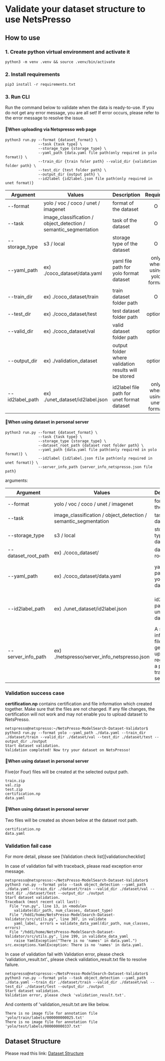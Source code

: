 # Validate your dataset structure to use NetsPresso

## How to use
### 1. Create python virtual environment and activate it
```
python3 -m venv .venv && source .venv/bin/activate
```
### 2. Install requirements
```
pip3 install -r requirements.txt
```
### 3. Run CLI

Run the command below to validate when the data is ready-to-use. If you do not get any error message, you are all set! If error occurs, please refer to the error message to resolve the issue.

#### :small_blue_diamond:When uploading via Netspresso web page


```
python3 run.py --format {dataset_format} \
               --task {task type} \
               --storage_type {storage_type} \
               --yaml_path {data.yaml file path(only required in yolo format)} \
               --train_dir {train foler path} --valid_dir {validation folder path} \
               --test_dir {test folder path} \
               --output_dir {output path} \
               --id2label {id2label.json file path(only required in unet format)}

```
| Argument        	| Values                                                          	| Description                                           	| Required                     |
|-----------------	|-----------------------------------------------------------------	|-------------------------------------------------------	|:----------------------------:|
| --format        	| yolo / voc / coco / unet / imagenet                             	| format of the dataset                                 	|              O               |
| --task          	| image_classification / object_detection / semantic_segmentation 	| task of the dataset                                   	|              O               |
| --storage_type   	| s3 / local                                                      	| storage type of the dataset            			           	|              O               |
| --yaml_path     	| ex) ./coco_dataset/data.yaml                                    	| yaml file path for yolo format dataset                	| only when using yolo format  |
| --train_dir     	| ex) ./coco_dataset/train                                        	| train dataset folder path                             	|              O               |
| --test_dir      	| ex) ./coco_dataset/test                                         	| test dataset folder path                              	|           optional           |
| --valid_dir     	| ex) ./coco_dataset/val                                          	| valid dataset folder path                             	|           optional           |
| --output_dir    	| ex) ./validation_dataset                                        	| output folder where validation results will be stored 	|           optional           |
| --id2label_path 	| ex) ./unet_dataset/id2label.json                                	| id2label file path for unet format dataset            	| only when using unet format  |

#### :small_blue_diamond:When using dataset in personal server
```
python3 run.py --format {dataset_format} \
               --task {task type} \
               --storage_type {storage_type} \
               --dataset_root_path {dataset root folder path} \
               --yaml_path {data.yaml file path(only required in yolo format)} \
               --id2label {id2label.json file path(only required in unet format)} \
               --server_info_path {server_info_netspresso.json file path}

```

arguments: 

| Argument          	| Values                                                          | Description                                           | Required                    |
|-----------------  	|-----------------------------------------------------------------|------------------------------------------------------	|:-----------------------------:|
| --format     	      | yolo / voc / coco / unet / imagenet                             | format of the dataset                  	              |              O              	|
| --task      	      | image_classification / object_detection / semantic_segmentation | task of the dataset                        	          |              O              	|
| --storage_type     	| s3 / local                                                      | storage type of the dataset                           |              O              	|
| --dataset_root_path | ex) ./coco_dataset/                                             | dataset root path                                  	  |              O              	|
| --yaml_path         | ex) ./coco_dataset/data.yaml                                    | yaml file path for yolo format dataset                |only when using yolo format    |
| --id2label_path     | ex) ./unet_dataset/id2label.json                                | id2label file path for unet format dataset            | only when using unet format 	|
| --server_info_path  | ex) ./netspresso/server_info_netspresso.json                    | A server information file which is generated upon registering a personal training server|O|

### Validation success case

**certification.np** contains certification and file information which created together.
Make sure that the files are not changed. If any file changes, the certification will not work and may not enable you to upload dataset to NetsPresso.

```
netspresso@netspresso:~/NetsPresso-ModelSearch-Dataset-Validator$ python3 run.py --format yolo --yaml_path ./data.yaml --train_dir ./dataset/train --valid_dir ./dataset/val --test_dir ./dataset/test --output_dir ./output
Start dataset validation.
Validation completed! Now try your dataset on NetsPresso!
```

#### :small_blue_diamond:When using dataset in personal server


Five(or Four) files will be created at the selected output path.
```
train.zip
val.zip
test.zip
certification.np
data.yaml
```

#### :small_blue_diamond:When using dataset in personal server

Two files will be created as shown below at the dataset root path.
```
certification.np
data.yaml
```

### Validation fail case

For more detail, please see [Validation check list][validationchecklist]

In case of validation fail with traceback, please read exception error message.
```
netspresso@netspresso:~/NetsPresso-ModelSearch-Dataset-Validator$ python3 run.py --format yolo --task object_detection --yaml_path ./data.yaml --train_dir ./dataset/train --valid_dir ./dataset/val --test_dir ./dataset/test --output_dir ./output
Start dataset validation.
Traceback (most recent call last):
  File "run.py", line 13, in <module>
    validate(dir_path, num_classes, dataset_type)
  File "/hdd1/home/NetsPresso-ModelSearch-Dataset-Validator/src/utils.py", line 307, in validate
    yaml_label, errors = validate_data_yaml(dir_path, num_classes, errors)
  File "/hdd1/home/NetsPresso-ModelSearch-Dataset-Validator/src/utils.py", line 199, in validate_data_yaml
    raise YamlException("There is no 'names' in data.yaml.")
src.exceptions.YamlException: There is no 'names' in data.yaml.
```
In case of validation fail with Validation error, please check 'validation_result.txt'., please check validation_result.txt file to resolve failure.
```
netspresso@netspresso:~/NetsPresso-ModelSearch-Dataset-Validator$ python3 run.py --format yolo --task object_detection --yaml_path ./data.yaml --train_dir ./dataset/train --valid_dir ./dataset/val --test_dir ./dataset/test --output_dir ./output
Start dataset validation.
Validation error, please check 'validation_result.txt'.
```
And contents of 'validation_result.txt are like below.
```
There is no image file for annotation file 'yolo/train/labels/000000000025.txt'
There is no image file for annotation file 'yolo/test/labels/000000000337.txt'
```

## Dataset Structure

Please read this link: [Dataset Structure](https://docs.netspresso.ai/docs/ms-step1-prepare-dataset)

